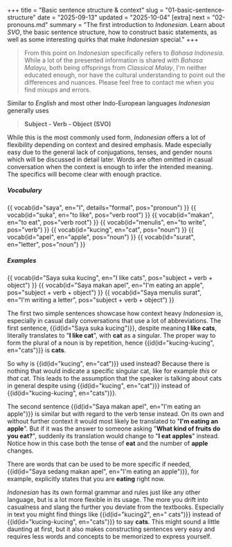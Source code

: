 +++
title = "Basic sentence structure & context"
slug = "01-basic-sentence-structure"
date = "2025-09-13"
updated = "2025-10-04"
[extra]
next = "02-pronouns.md"
summary = "The first introduction to _Indonesian_. Learn about _SVO_, the basic sentence structure, how to construct basic statements, as well as some interesting quirks that make _Indonesian_ special."
+++

> From this point on _Indonesian_ specifically refers to _Bahasa Indonesia_. While a lot of the presented information is shared with _Bahasa Malayu_, both being offsprings from _Classical Malay_, I'm neither educated enough, nor have the cultural understanding to point out the differences and nuances. Please feel free to contact me when you find mixups and errors.

Similar to _English_ and most other Indo-European languages _Indonesian_ generally uses

> **Subject - Verb - Object (SVO)**

While this is the most commonly used form, _Indonesian_ offers a lot of flexibility depending on context and desired emphasis. Made especially easy due to the general lack of conjugations, tenses, and gender nouns which will be discussed in detail later. Words are often omitted in casual conversation when the context is enough to infer the intended meaning. The specifics will become clear with enough practice.

<h5>Vocabulary</h5>
<dl class="card grid4">
{{ vocab(id="saya", en="I", details="formal", pos="pronoun") }}
{{ vocab(id="suka", en="to like", pos="verb root") }}
{{ vocab(id="makan", en="to eat", pos="verb root") }}
{{ vocab(id="menulis", en="to write", pos="verb") }}
{{ vocab(id="kucing", en="cat", pos="noun") }}
{{ vocab(id="apel", en="apple", pos="noun") }}
{{ vocab(id="surat", en="letter", pos="noun") }}
</dl>

<h5>Examples</h5>
<dl class="card examples">
{{ vocab(id="Saya suka kucing", en="I like cats", pos="subject + verb + object") }}
{{ vocab(id="Saya makan apel", en="I'm eating an apple", pos="subject + verb + object") }}
{{ vocab(id="Saya menulis surat", en="I'm writing a letter", pos="subject + verb + object") }}
</dl>

The first two simple sentences showcase how context heavy _Indonesian_ is, especially in casual daily conversations that use a lot of abbreviations. The first sentence, {{id(id="Saya suka kucing")}}, despite meaning **I like cats**, literally translates to "**I like cat**", with **cat** as a singular. The proper way to form the plural of a noun is by repetition, hence {{id(id="kucing-kucing", en="cats")}} is **cats**.

So why is {{id(id="kucing", en="cat")}} used instead? Because there is nothing that would indicate a specific singular cat, like for example _this_ or _that_ cat. This leads to the assumption that the speaker is talking about cats in general despite using {{id(id="kucing", en="cat")}} instead of {{id(id="kucing-kucing", en="cats")}}.

The second sentence {{id(id="Saya makan apel", en="I'm eating an apple")}} is similar but with regard to the verb tense instead. On its own and without further context it would most likely be translated to "**I'm eating an apple**". But if it was the answer to someone asking "**What kind of fruits do you eat?**", suddenly its translation would change to "**I eat apples**" instead. Notice how in this case both the tense of **eat** and the number of **apple** changes.

There are words that can be used to be more specific if needed, {{id(id="Saya sedang makan apel", en="I'm eating an apple")}}, for example, explicitly states that you are **eating** right now.

_Indonesian_ has its own formal grammar and rules just like any other language, but is a lot more flexible in its usage. The more you drift into casualness and slang the further you deviate from the textbooks. Especially in text you might find things like {{id(id="kucing2", en=" cats")}} instead of {{id(id="kucing-kucing", en="cats")}} to say **cats**. This might sound a little daunting at first, but it also makes constructing sentences very easy and requires less words and concepts to be memorized to express yourself.
